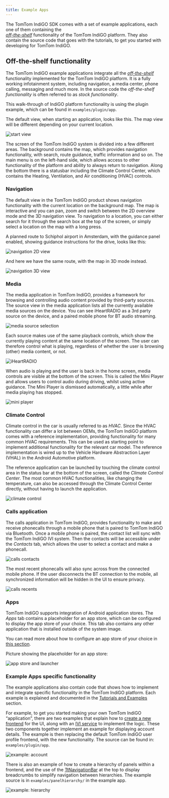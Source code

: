```yaml
---
title: Example Apps
---
```


The TomTom IndiGO SDK comes with a set of example applications, each one of them containing the  
[_off-the-shelf_](/tomtom-indigo/documentation/development/introduction#off-the-shelf-components-or-stock-components)
functionality of the TomTom IndiGO platform. They also contain the source code that goes with the
tutorials, to get you started with developing for TomTom IndiGO.

## Off-the-shelf functionality

The TomTom IndiGO example applications integrate all the
[_off-the-shelf_](/tomtom-indigo/documentation/development/introduction#off-the-shelf-components-or-stock-components)
functionality implemented for the TomTom IndiGO platform. It is a fully working infotainment 
system, including navigation, a media center, phone calling, messaging and much more. In the 
source code the _off-the-shelf functionality_ is often referred to as _stock functionality_.

This walk-through of IndiGO platform functionality is using the plugin example, which can be found 
in `examples/plugin/app`.

The default view, when starting an application, looks like this. The map view will be
different depending on your current location.

![start view](images/tomtom-indigo_amsterdam_map.png)

The screen of the TomTom IndiGO system is divided into a few different areas. The background
contains the map, which provides navigation functionality, with search, route guidance, traffic
information and so on. The main menu is on the left-hand side, which allows access to other
functionality of the platform and ability to always return to navigation. Along the bottom there
is a statusbar including the Climate Control Center, which contains the Heating, Ventilation, and
Air conditioning (HVAC) controls.

### Navigation

The default view in the TomTom IndiGO product shows navigation functionality with the current
location on the background map. The map is interactive and you can pan, zoom and switch between the
2D overview mode and the 3D navigation view. To navigation to a location, you can either search for
it through the search box at the top of the screen, or simply select a location on the map with a
long press.

A planned route to Schiphol airport in Amsterdam, with the guidance panel enabled, showing
guidance instructions for the drive, looks like this:

![navigation 2D view](images/navigation_route_to_schiphol_2D.png)

And here we have the same route, with the map in 3D mode instead.

![navigation 3D view](images/navigation_route_to_schiphol_3D.png)

### Media

The media application in TomTom IndiGO, provides a framework for browsing and controlling audio
content provided by third-party sources. The source view in the media application lists all the
currently available media sources on the device. You can see iHeartRADIO as a 3rd party source on
the device, and a paired mobile phone for BT audio streaming.

![media source selection](images/media_source_selection.png)

Each source makes use of the same playback controls, which show the currently playing content at
the same location of the screen. The user can therefore control what is playing, regardless of
whether the user is browsing (other) media content, or not.

![iHeartRADIO](images/media_iheartradio.png)

When audio is playing and the user is back in the home screen, media controls are visible at the
bottom of the screen. This is called the Mini Player and allows users to control audio during
driving, whilst using active guidance. The Mini Player is dismissed automatically, a little while
after media playing has stopped.

![mini player](images/media_mini_player.png)

### Climate Control

Climate control in the car is usually referred to as _HVAC_. Since the HVAC functionality can
differ a lot between OEMs, the TomTom IndiGO platform comes with a reference implementation,
providing functionality for many common HVAC requirements. This can be used as starting point to
implement additional functionality for the relevant car model. The reference implementation is
wired up to the Vehicle Hardware Abstraction Layer (VHAL) in the Android Automotive platform.

The reference application can be launched by touching the climate control area in the status bar
at the bottom of the screen, called the _Climate Control Center_. The most common HVAC
functionalities, like changing the temperature, can also be accessed through the Climate Control
Center directly, without having to launch the application.

![climate control](images/climate_control.png)

### Calls application

The calls application in TomTom IndiGO, provides functionality to make and receive phonecalls
through a mobile phone that is paired to TomTom IndiGO via Bluetooth. Once a mobile phone is 
paired, the contact list will sync with the TomTom IndiGO IVI system. Then the contacts will be 
accessible under the _Contacts_ tab, which allows the user to select a contact and make a 
phonecall.

![calls contacts](images/calls_contacts.png)

The most recent phonecalls will also sync across from the connected mobile phone. If the user
disconnects the BT connection to the mobile, all synchronized information will be hidden in the UI
to ensure privacy.

![calls recents](images/calls_recents.png)

### Apps

TomTom IndiGO supports integration of Android application stores. The _Apps_ tab contains a
placeholder for an app store, which can be configured to display the app store of your choice. This
tab also contains any other application that is installed outside of the system image.

You can read more about how to configure an app store of your choice in
[this section](/tomtom-indigo/documentation/tutorials-and-examples/setup/configure-an-app-store).

Picture showing the placeholder for an app store:

![app store and launcher](images/app_store.png)

### Example Apps specific functionality

The example applications also contain code that shows how to implement and integrate specific
functionality in the TomTom IndiGO platform. Each example is explained and documented in the
[Tutorials and Examples](/tomtom-indigo/documentation/tutorials-and-examples/overview) section.

For example, to get you started making your own TomTom IndiGO “application”, there are two examples
that explain how to
[create a new frontend](/tomtom-indigo/documentation/tutorials-and-examples/basics/create-a-frontend-plugin)
for the UI, along with an
[IVI service](/tomtom-indigo/documentation/tutorials-and-examples/basics/create-an-ivi-service)
to implement the logic.
These two components together implement an example for displaying account details. The example is
then replacing the default TomTom IndiGO user profile frontend, with the new functionality. The 
source can be found in: `examples/plugin/app`.

![example: account](images/example_account.png)

There is also an example of how to create a hierarchy of panels within a frontend, and the use of
the [TtNavigationBar](TTIVI_ANDROID_TOOLS_API) at the top to display breadcrumbs to simplify
navigation between hierarchies. The example source is in `examples/panelhierarchy/` in the
example app.

![example: hierarchy](images/example_hierarchy.png)
